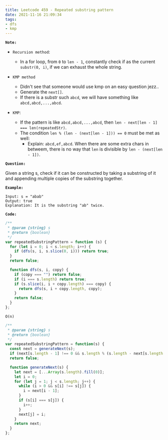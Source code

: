 ```yaml
---
title: Leetcode 459 - Repeated substring pattern
date: 2021-11-16 21:09:34
tags:
- dfs
- kmp
---
```


**`Note:`**
- `Recursion method`:
  - In a for loop, from `0` to `len - 1`, constantly check if as the current `substr(0, i)`, if we can exhaust the whole string.
- `KMP method`
  - Didn't see that someone would use kmp on an easy question jezz..
  - Generate the `next[]`.
  - If there is a substr such `abcd`, we will have something like `abcd,abcd,...,abcd`.

- `KMP`:
  - If the pattern is like `abcd,abcd,...,abcd`, then `len - next[len - 1] === len(repeatedStr)`.
  - The condition `len % (len - (next[len - 1])) == 0` must be met as well:
    - Explain: `abcd,ef,abcd`. When there are some extra chars in betweem, there is no way that `len` is divisible by `len - (next[len - 1])`.

**`Question:`**

Given a string s, check if it can be constructed by taking a substring of it and appending multiple copies of the substring together.

**`Example:`**

```
Input: s = "abab"
Output: true
Explanation: It is the substring "ab" twice.
```

**`Code:`**

```javascript
/**
 * @param {string} s
 * @return {boolean}
 */
var repeatedSubstringPattern = function (s) {
  for (let i = 0; i < s.length; i++) {
    if (dfs(s, i, s.slice(0, i))) return true;
  }
  return false;

  function dfs(s, i, copy) {
    if (copy === "") return false;
    if (i === s.length) return true;
    if (s.slice(i, i + copy.length) === copy) {
      return dfs(s, i + copy.length, copy);
    }
    return false;
  }
};
```
`O(n)`
```javascript
/**
 * @param {string} s
 * @return {boolean}
 */
var repeatedSubstringPattern = function(s) {
  const next = generateNext(s);
  if (next[s.length - 1] !== 0 && s.length % (s.length - next[s.length - 1]) === 0) return true;
  return false;

  function generateNext(s) {
    let next = [...Array(s.length).fill(0)];
    let i = 0;
    for (let j = 1; j < s.length; j++) {
      while (i > 0 && s[i] !== s[j]) {
        i = next[i - 1];
      }
      if (s[i] === s[j]) {
        i++;
      }
      next[j] = i;
    }
    return next;
  }
};
```
